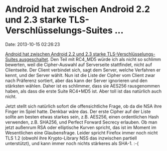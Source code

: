 Android hat zwischen Android 2.2 und 2.3 starke TLS-Verschlüsselungs-Suites \...
================================================================================

Date: 2013-10-15 02:26:23

[Android hat zwischen Android 2.2 und 2.3 starke
TLS-Verschlüsselungs-Suites
ausgeschaltet](http://op-co.de/blog/posts/android_ssl_downgrade/). Den
Teil mit RC4\_MD5 würde ich als nicht so schlimm bewerten, weil die
Cipher-Auswahl auf Serverseite stattfindet, nicht auf Clientseite. Der
Client verbindet sich, sagt dem Server, welche Verfahren er kennt, und
der Server wählt. Nun ist die Liste der Cipher vom Client zwar nach
Präferenz sortiert, aber das kann der Server ignorieren und den
stärksten wählen. Daher ist es schlimmer, dass sie AES256 rausgenommen
haben, als dass die erste Suite RC4+MD5 ist. Aber toll ist das natürlich
auch nicht.

Jetzt stellt sich natürlich sofort die offensichtliche Frage, ob da die
NSA ihre Finger im Spiel hatte. Denkbar wäre das. Der erste Cipher auf
der Liste sollte am besten etwas starkes sein, z.B. AES256, einen
ordentlichen Hash verwenden, z.B. SHA256, und Perfect Forward Secrecy
erlauben. Ob man jetzt außenrum RSA oder elliptische Kurven spricht, das
ist im Moment im Wesentlichen eine Glaubensfrage. Leider spricht Firefox
immer noch nicht TLS 1.2 (obwohl ihre Krypto-Library NSS das inzwischen
partiell unterstützt), und kann immer noch nichts stärkeres als SHA-1.
:-(
